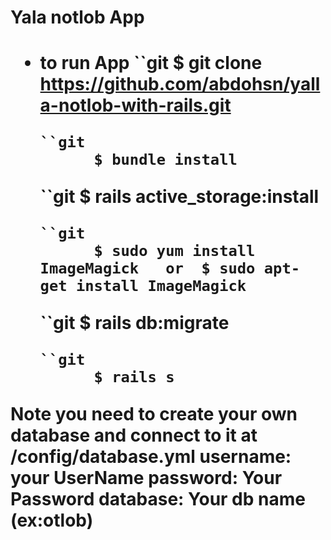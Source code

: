 <h1> Yala notlob App <h1/>
 
 - **to run App**
    ``git
          $ git clone https://github.com/abdohsn/yalla-notlob-with-rails.git
    ```
    ``git
          $ bundle install
    ```
    ``git
          $ rails active_storage:install
    ```
    ``git
          $ sudo yum install ImageMagick   or  $ sudo apt-get install ImageMagick
    ```
    ``git
          $ rails db:migrate
    ```
    ``git
          $ rails s 
    ```
  
 **Note you need to create your own database and connect to it**
 at /config/database.yml
 username: your UserName 
 password: Your Password
 database: Your db name (ex:otlob)
